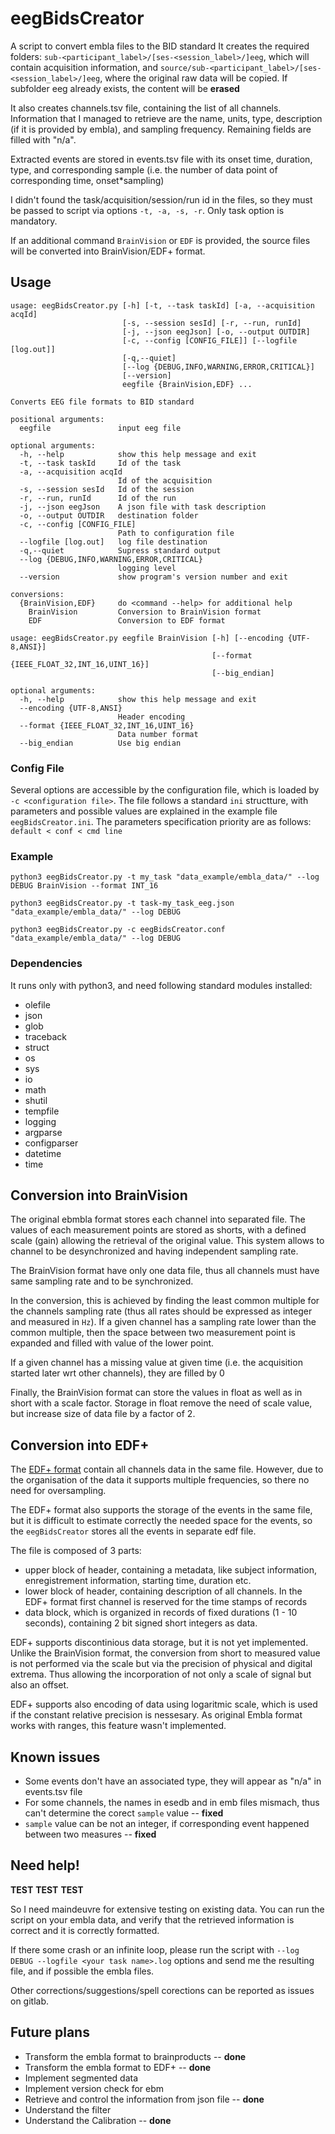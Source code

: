# eegBidsCreator

A script to convert embla files to the BID standard
It creates the required folders: `sub-<participant_label>/[ses-<session_label>/]eeg`,  which will contain acquisition information, and `source/sub-<participant_label>/[ses-<session_label>/]eeg`, where the original raw data will be copied. If subfolder eeg already exists, the content will be **erased**

It also creates channels.tsv file, containing the list of all channels. Information that I managed to retrieve are the name, units, type, description (if it is provided by embla), and sampling frequency. Remaining fields are filled with "n/a".

Extracted events are stored in events.tsv file with its onset time, duration, type, and corresponding sample (i.e. the number of data point of corresponding time, onset\*sampling) 

I didn't found the task/acquisition/session/run id in the files, so they must be passed to script via options `-t, -a, -s, -r`. Only task option is mandatory.

If an additional command `BrainVision` or `EDF` is provided, the source files will be converted into BrainVision/EDF+ format.

## Usage

```
usage: eegBidsCreator.py [-h] [-t, --task taskId] [-a, --acquisition acqId]
                         [-s, --session sesId] [-r, --run, runId]
                         [-j, --json eegJson] [-o, --output OUTDIR]
                         [-c, --config [CONFIG_FILE]] [--logfile [log.out]]
                         [-q,--quiet]
                         [--log {DEBUG,INFO,WARNING,ERROR,CRITICAL}]
                         [--version]
                         eegfile {BrainVision,EDF} ...

Converts EEG file formats to BID standard

positional arguments:
  eegfile               input eeg file

optional arguments:
  -h, --help            show this help message and exit
  -t, --task taskId     Id of the task
  -a, --acquisition acqId
                        Id of the acquisition
  -s, --session sesId   Id of the session
  -r, --run, runId      Id of the run
  -j, --json eegJson    A json file with task description
  -o, --output OUTDIR   destination folder
  -c, --config [CONFIG_FILE]
                        Path to configuration file
  --logfile [log.out]   log file destination
  -q,--quiet            Supress standard output
  --log {DEBUG,INFO,WARNING,ERROR,CRITICAL}
                        logging level
  --version             show program's version number and exit

conversions:
  {BrainVision,EDF}     do <command --help> for additional help
    BrainVision         Conversion to BrainVision format
    EDF                 Conversion to EDF format
```
```
usage: eegBidsCreator.py eegfile BrainVision [-h] [--encoding {UTF-8,ANSI}]
                                             [--format {IEEE_FLOAT_32,INT_16,UINT_16}]
                                             [--big_endian]

optional arguments:
  -h, --help            show this help message and exit
  --encoding {UTF-8,ANSI}
                        Header encoding
  --format {IEEE_FLOAT_32,INT_16,UINT_16}
                        Data number format
  --big_endian          Use big endian
```

### Config File

Several options are accessible by the configuration file, which is loaded by `-c <configuration file>`.
The file follows a standard `ini` structture, with parameters and possible values are explained in the example file `eegBidsCreator.ini`. The parameters specification priority are as follows: `default < conf < cmd line`

### Example

`python3 eegBidsCreator.py -t my_task "data_example/embla_data/" --log DEBUG BrainVision --format INT_16`

`python3 eegBidsCreator.py -t task-my_task_eeg.json "data_example/embla_data/" --log DEBUG`

`python3 eegBidsCreator.py -c eegBidsCreator.conf "data_example/embla_data/" --log DEBUG`

### Dependencies

It runs only with python3, and need following standard modules installed:

- olefile
- json
- glob
- traceback
- struct
- os
- sys
- io
- math
- shutil
- tempfile
- logging
- argparse
- configparser
- datetime
- time


## Conversion into BrainVision

The original ebmbla format stores each channel into separated file. The values of each measurement points are stored as shorts, with a defined scale (gain) allowing the retrieval of the original value. This system allows to channel to be desynchronized and having independent sampling rate.

The BrainVision format have only one data file, thus all channels must have same sampling rate and to be synchronized.
 
In the conversion, this is achieved by finding the least common multiple for the channels sampling rate (thus all rates should be expressed as integer and measured in `Hz`). If a given channel has a sampling rate lower than the common multiple, then the space between two measurement point is expanded and filled with value of the lower point.

If a given channel has a missing value at given time (i.e. the acquisition started later wrt other channels), they are filled by 0

Finally, the BrainVision format can store the values in float as well as in short with a scale factor. Storage in float remove the need of scale value, but increase size of data file by a factor of 2.

## Conversion into EDF+

The [EDF+ format](https://www.edfplus.info/specs/index.html) contain all channels data in the same file. However, due to the organisation of the data it supports multiple frequencies, so there no need for oversampling. 

The EDF+ format also supports the storage of the events in the same file, but it is difficult to estimate correctly the needed space for the events, so the `eegBidsCreator` stores all the events in separate edf file.

The file is composed of 3 parts: 

- upper block of header, containing a metadata, like subject information, enregistrement information, starting time, duration etc.
- lower block of header, containing description of all channels. In the EDF+ format first channel is reserved for the time stamps of records
- data block, which is organized in records of fixed durations (1 - 10 seconds), containing 2 bit signed short integers as data.

EDF+ supports discontinious data storage, but it is not yet implemented.
Unlike the BrainVision format, the conversion from short to measured value is not performed via the scale but via the precision of physical and digital extrema. Thus allowing the incorporation of not only a scale of signal but also an offset.

EDF+ supports also encoding of data using logaritmic scale, which is used if the constant relative precision is nessesary. As original Embla format works with ranges, this feature wasn't implemented.

## Known issues

- Some events don't have an associated type, they will appear as "n/a" in events.tsv file
- For some channels, the names in esedb and in emb files mismach, thus can't determine the corect `sample` value -- **fixed**
- `sample` value can be not an integer, if corresponding event happened between two measures -- **fixed**

## Need help!

**TEST** **TEST** **TEST** 

So I need maindeuvre for extensive testing on existing data. You can run the script on your embla data, and verify that the retrieved information is correct and it is correctly formatted. 

If there some crash or an infinite loop, please run the script with `--log DEBUG --logfile <your task name>.log` options and send me the resulting file, and if possible the embla files.

Other corrections/suggestions/spell corections can be reported as issues on gitlab. 

## Future plans

- Transform the embla format to brainproducts -- **done**
- Transform the embla format to EDF+ -- **done**
- Implement segmented data
- Implement version check for ebm
- Retrieve and control the information from json file -- **done**
- Understand the filter
- Understand the Calibration -- **done**

